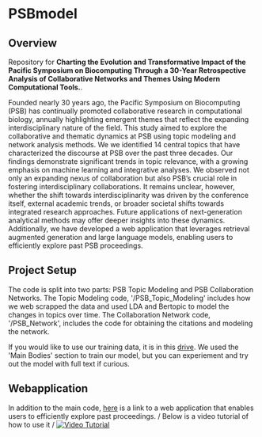 # PSBmodel

## Overview 

Repository for **Charting the Evolution and Transformative Impact of the Pacific Symposium on Biocomputing Through a 30-Year Retrospective Analysis of Collaborative Networks and Themes Using Modern Computational Tools.**. 

Founded nearly 30 years ago, the Pacific Symposium on Biocomputing (PSB) has continually promoted collaborative research in computational biology, annually highlighting emergent themes that reflect the expanding interdisciplinary nature of the field. This study aimed to explore the collaborative and thematic dynamics at PSB using topic modeling and network analysis methods. We we identified 14 central topics that have characterized the discourse at PSB over the past three decades. Our findings demonstrate significant trends in topic relevance, with a growing emphasis on machine learning and integrative analyses. We observed not only an expanding nexus of collaboration but also PSB’s crucial role in fostering interdisciplinary collaborations. It remains unclear, however, whether the shift towards interdisciplinarity was driven by the conference itself, external academic trends, or broader societal shifts towards integrated research approaches. Future applications of next-generation analytical methods may offer deeper insights into these dynamics. Additionally, we have developed a web application that leverages retrieval augmented generation and large language models, enabling users to efficiently explore past PSB proceedings.

## Project Setup 
The code is split into two parts: PSB Topic Modeling and PSB Collaboration Networks. The Topic Modeling code, '/PSB_Topic_Modeling' includes how we web scrapped the data and used LDA and Bertopic to model the changes in topics over time. The Collaboration Network code, '/PSB_Network', includes the code for obtaining the citations and modeling the network. 

If you would like to use our training data, it is in this [drive](https://drive.google.com/drive/folders/1uvPSGsPaSboP7TnobM3m5kLG1hoTNZc6?usp=sharing). We used the 'Main Bodies' section to train our model, but you can experiement and try out the model with full text if curious. 

## Webapplication
In addition to the main code, [here](https://psb-rag.streamlit.app/) is a link to a web application that enables users to efficiently explore past proceedings. /
Below is a video tutorial of how to use it /
[![Video Tutorial](https://img.youtube.com/vi/t4ghzrL7AgM/0.jpg)](https://www.youtube.com/watch?v=t4ghzrL7AgM)

